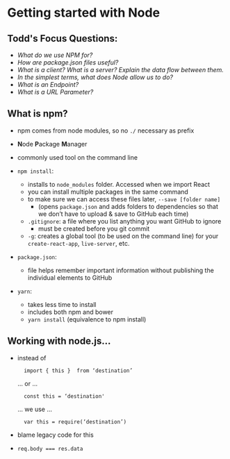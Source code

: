 # Getting started with Node

## Todd's Focus Questions:
- _What do we use NPM for?_
- _How are package.json files useful?_
- _What is a client? What is a server? Explain the data flow between them._
- _In the simplest terms, what does Node allow us to do?_
- _What is an Endpoint?_
- _What is a URL Parameter?_

## What is npm? 
- npm comes from node modules, so no `./` necessary as prefix
- **N**ode **P**ackage **M**anager
- commonly used tool on the command line

- `npm install`: 
    - installs to `node_modules` folder. Accessed when we import React
    - you can install multiple packages in the same command
    - to make sure we can access these files later, `--save [folder name]` 
        + (opens `package.json` and adds folders to dependencies so that we don’t have to upload & save to GitHub each time)    
    - `.gitignore`: a file where you list anything you want GitHub to ignore 
        - must be created before you git commit
    - `-g`: creates a global tool (to be used on the command line) for your `create-react-app`, `live-server`, etc.

- `package.json`:
    - file helps remember important information without publishing the individual elements to GitHub
                
- `yarn`:
    - takes less time to install  
    - includes both npm and bower
    - `yarn install` (equivalence to npm install)

## Working with node.js...
+ instead of 
  ```
    import { this }  from ‘destination’ 
  ```
    ... or ...
  ```
    const this = ‘destination' 
  ```
    ... we use ...
  ```
    var this = require(‘destination’)
  ```
- blame legacy code for this

- `req.body === res.data`